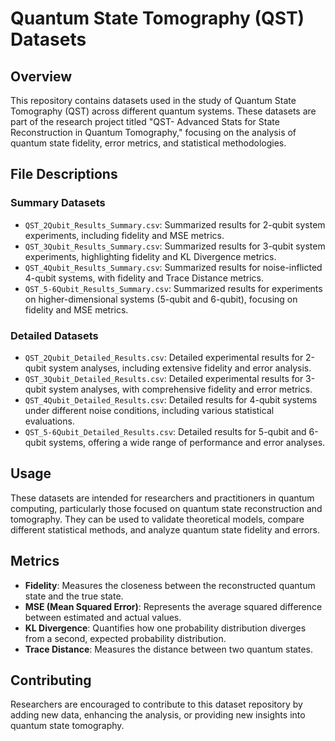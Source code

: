 
# Quantum State Tomography (QST) Datasets

## Overview
This repository contains datasets used in the study of Quantum State Tomography (QST) across different quantum systems. These datasets are part of the research project titled "QST- Advanced Stats for State Reconstruction in Quantum Tomography," focusing on the analysis of quantum state fidelity, error metrics, and statistical methodologies.

## File Descriptions

### Summary Datasets
- `QST_2Qubit_Results_Summary.csv`: Summarized results for 2-qubit system experiments, including fidelity and MSE metrics.
- `QST_3Qubit_Results_Summary.csv`: Summarized results for 3-qubit system experiments, highlighting fidelity and KL Divergence metrics.
- `QST_4Qubit_Results_Summary.csv`: Summarized results for noise-inflicted 4-qubit systems, with fidelity and Trace Distance metrics.
- `QST_5-6Qubit_Results_Summary.csv`: Summarized results for experiments on higher-dimensional systems (5-qubit and 6-qubit), focusing on fidelity and MSE metrics.

### Detailed Datasets
- `QST_2Qubit_Detailed_Results.csv`: Detailed experimental results for 2-qubit system analyses, including extensive fidelity and error analysis.
- `QST_3Qubit_Detailed_Results.csv`: Detailed experimental results for 3-qubit system analyses, with comprehensive fidelity and error metrics.
- `QST_4Qubit_Detailed_Results.csv`: Detailed results for 4-qubit systems under different noise conditions, including various statistical evaluations.
- `QST_5-6Qubit_Detailed_Results.csv`: Detailed results for 5-qubit and 6-qubit systems, offering a wide range of performance and error analyses.

## Usage
These datasets are intended for researchers and practitioners in quantum computing, particularly those focused on quantum state reconstruction and tomography. They can be used to validate theoretical models, compare different statistical methods, and analyze quantum state fidelity and errors.

## Metrics
- **Fidelity**: Measures the closeness between the reconstructed quantum state and the true state.
- **MSE (Mean Squared Error)**: Represents the average squared difference between estimated and actual values.
- **KL Divergence**: Quantifies how one probability distribution diverges from a second, expected probability distribution.
- **Trace Distance**: Measures the distance between two quantum states.

## Contributing
Researchers are encouraged to contribute to this dataset repository by adding new data, enhancing the analysis, or providing new insights into quantum state tomography.
